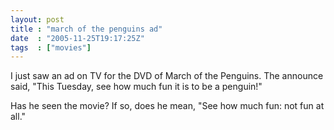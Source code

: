 ```yaml
---
layout: post
title : "march of the penguins ad"
date  : "2005-11-25T19:17:25Z"
tags  : ["movies"]
---
```

I just saw an ad on TV for the DVD of March of the Penguins.  The announce said, "This Tuesday, see how much fun it is to be a penguin!"

Has he seen the movie?  If so, does he mean, "See how much fun: not fun at all." 
